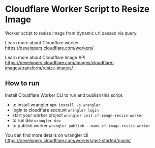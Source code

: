# Cloudflare Worker Script to Resize Image

Worker script to resize image from dynamic url passed via query.

Learn more about Cloudflare worker
https://developers.cloudflare.com/workers/


Learn more about Cloudflare Image API
https://developers.cloudflare.com/images/cloudflare-images/transform/resize-images/

## How to run

Install Cloudflare Worker CLI to run and publish this script.

- to install wrangler `npm install -g wrangler`
- login to cloudflare account `wrangler login`
- start your worker project `wrangler init cf-image-resize-worker`
- to run dev `wrangler dev`
- to publish worker `wrangler publish --name cf-image-resize-worker`

You can find more details on wrangler cli
https://developers.cloudflare.com/workers/get-started/guide/

